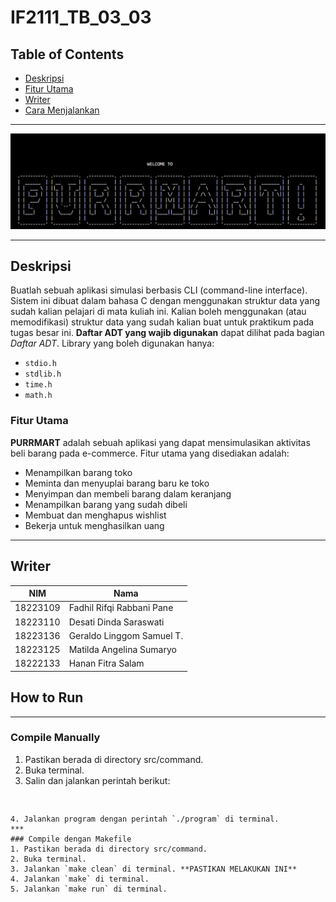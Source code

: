 # IF2111_TB_03_03
## Table of Contents
- [Deskripsi](#deskripsi)
- [Fitur Utama](#fitur-utama)
- [Writer](#writer)
- [Cara Menjalankan](#how-to-run)
***


![Application Screenshot](src/command/Data/start.png)
***
## Deskripsi
Buatlah sebuah aplikasi simulasi berbasis CLI (command-line interface). Sistem ini dibuat dalam bahasa C dengan menggunakan struktur data yang sudah kalian pelajari di mata kuliah ini. Kalian boleh menggunakan (atau memodifikasi) struktur data yang sudah kalian buat untuk praktikum pada tugas besar ini. **Daftar ADT yang wajib digunakan** dapat dilihat pada bagian *Daftar ADT*. Library yang boleh digunakan hanya:
- `stdio.h`
- `stdlib.h`
- `time.h`
- `math.h`

### Fitur Utama
**PURRMART** adalah sebuah aplikasi yang dapat mensimulasikan aktivitas beli barang pada e-commerce. Fitur utama yang disediakan adalah:
- Menampilkan barang toko
- Meminta dan menyuplai barang baru ke toko
- Menyimpan dan membeli barang dalam keranjang
- Menampilkan barang yang sudah dibeli
- Membuat dan menghapus wishlist
- Bekerja untuk menghasilkan uang
***
## Writer
| **NIM**       | **Nama**                         |
|---------------|----------------------------------|
| 18223109      | Fadhil Rifqi Rabbani Pane       |
| 18223110      | Desati Dinda Saraswati          |
| 18223136      | Geraldo Linggom Samuel T.       |
| 18223125      | Matilda Angelina Sumaryo        |
| 18222133      | Hanan Fitra Salam               |

## How to Run 
*** 
### Compile Manually
1. Pastikan berada di directory src/command.
2. Buka terminal.
3. Salin dan jalankan perintah berikut:
   ``` gcc main.c ../ADT/Stack/stack.c ../ADT/LinkedList/linkedlist.c ../ADT/User_Barang/user.c ../ADT/User_Barang/barang.c ../ADT/Mesin_Karakter/mesinkarakter.c ../ADT/Mesin_Kata/mesinkata.c ../ADT/Mesin_Baris/mesinbaris.c Start/start.c login/login.c register/register.c save/save.c load/load.c animasi/animasi.c Store_List/Store_List.c ../ADT/List/list.c ../ADT/queue/queue.c Store_Request/Store_Request.c Store_Remove/Store_Remove.c Store_Supply/Store_Supply.c workchallenge/wordl3/wordl3.c workchallenge/tebakangka/tebakangka.c work/work.c Help/help.c Logout/logout.c quit/quit.c handler/handler.c ../ADT/SetMap/setmap.c History/history.c Cart_Add/cart_add.c Cart_Remove/cart_remove.c Cart_Show/cart_show.c Cart_Pay/cart_pay.c profil/profile.c Wishlist_Add/wishlist_add.c Wishlist_Clear/wishlist_clear.c Wishlist_Remove_i/Wishlist_Remove_i.c Wishlist_Remove/Wishlist_Remove.c Wishlist_Swap/Wishlist_Swap.c Wishlist_Show/wishlist_show.c -o program
```

4. Jalankan program dengan perintah `./program` di terminal.
***
### Compile dengan Makefile
1. Pastikan berada di directory src/command.
2. Buka terminal.
3. Jalankan `make clean` di terminal. **PASTIKAN MELAKUKAN INI**
4. Jalankan `make` di terminal.
5. Jalankan `make run` di terminal.
